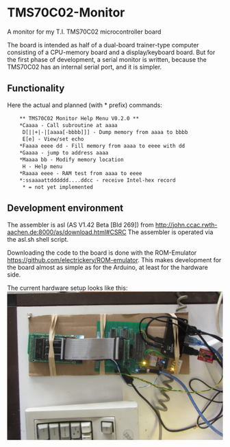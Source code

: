 # TMS70C02-Monitor
A monitor for my T.I. TMS70C02 microcontroller board

The board is intended as half of a dual-board trainer-type computer 
consisting of a CPU-memory board and a display/keyboard board. But for 
the first phase of development, a serial monitor is written, because
the TMS70C02 has an internal serial port, and it is simpler.

## Functionality

Here the actual and planned (with * prefix) commands:

        ** TMS70C02 Monitor Help Menu V0.2.0 **
        *Caaaa - Call subroutine at aaaa
         D[||+|-|[aaaa[-bbbb]]] - Dump memory from aaaa to bbbb
         E[e] - View/set echo
        *Faaaa eeee dd - Fill memory from aaaa to eeee with dd
        *Gaaaa - jump to address aaaa
        *Maaaa bb - Modify memory location
         H - Help menu
        *Raaaa eeee - RAM test from aaaa to eeee
        *:ssaaaattdddddd....ddcc - receive Intel-hex record
         * = not yet implemented



## Development environment

The assembler is asl (AS V1.42 Beta [Bld 269]) from 
http://john.ccac.rwth-aachen.de:8000/as/download.html#CSRC
The assembler is operated via the asl.sh shell script.

Downloading the code to the board is done with the ROM-Emulator
https://github.com/electrickery/ROM-emulator. This makes development for 
the board almost as simple as for the Arduino, at least for the hardware
side.

The current hardware setup looks like this:
![TMS70C02 board with ROMemu 1.1](devEnv20240801.jpg)


